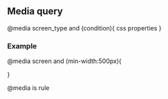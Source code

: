 ## Media query

@media screen_type and (condition){
css properties
}

### Example

@media screen and (min-width:500px){

}

@media is rule
